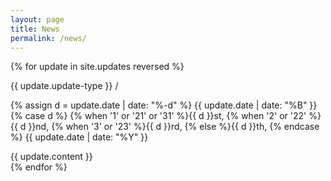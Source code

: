 ```yaml
---
layout: page
title: News
permalink: /news/
---
```

<div>
{% for update in site.updates reversed %}
    <div class="">
        <p class="inline-block mid-gray mb0 caps h6">{{ update.update-type }} /</p>
        <p class="update-time inline-block mid-gray mb0 caps h6">
            <!-- Whitespace added for readability -->
            {% assign d = update.date | date: "%-d"  %}
            {{ update.date | date: "%B" }} 
            {% case d %}
              {% when '1' or '21' or '31' %}{{ d }}st,
              {% when '2' or '22' %}{{ d }}nd,
              {% when '3' or '23' %}{{ d }}rd,
              {% else %}{{ d }}th,
              {% endcase %} 
            {{ update.date | date: "%Y" }}
        </p>
        {{ update.content }}
    </div>
{% endfor %}
</div>
